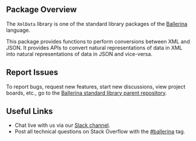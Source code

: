 ## Package Overview

The `XmlData` library is one of the standard library packages of the <a target="_blank" href="https://ballerina.io/">Ballerina</a> language.

This package provides functions to perform conversions between XML and JSON. It provides APIs to convert natural representations of data in XML into natural representations of data in JSON and vice-versa.

## Report Issues

To report bugs, request new features, start new discussions, view project boards, etc., go to the <a target="_blank" href="https://github.com/ballerina-platform/ballerina-standard-library">Ballerina standard library parent repository</a>.

## Useful Links

- Chat live with us via our <a target="_blank" href="https://ballerina.io/community/slack/">Slack channel</a>.
- Post all technical questions on Stack Overflow with the <a target="_blank" href="https://stackoverflow.com/questions/tagged/ballerina">#ballerina</a> tag.